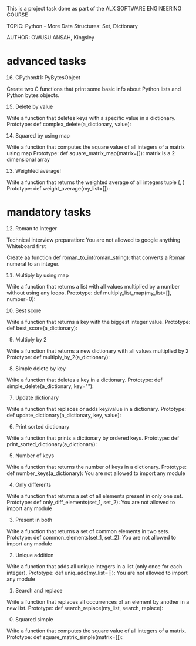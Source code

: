 This is a project task done as part of the ALX SOFTWARE ENGINEERING COURSE

TOPIC: Python - More Data Structures: Set, Dictionary

AUTHOR: OWUSU ANSAH, Kingsley

# advanced tasks

16. CPython#1: PyBytesObject

Create two C functions that print some basic info about Python lists and Python bytes objects.

15. Delete by value

Write a function that deletes keys with a specific value in a dictionary.
Prototype: def complex_delete(a_dictionary, value):

14. Squared by using map

Write a function that computes the square value of all integers of a matrix using map
Prototype: def square_matrix_map(matrix=[]):
matrix is a 2 dimensional array

13. Weighted average!

Write a function that returns the weighted average of all integers tuple (<score>, <weight>)
Prototype: def weight_average(my_list=[]):

# mandatory tasks

12. Roman to Integer

Technical interview preparation:
You are not allowed to google anything
Whiteboard first

Create aa function def roman_to_int(roman_string): that converts a Roman numeral to an integer.

11. Multiply by using map

Write a function that returns a list with all values multiplied by a number without using any loops.
Prototype: def multiply_list_map(my_list=[], number=0):

10. Best score

Write a function that returns a key with the biggest integer value.
Prototype: def best_score(a_dictionary):

9. Multiply by 2

Write a function that returns a new dictionary with all values multiplied by 2
Prototype: def multiply_by_2(a_dictionary):

8. Simple delete by key

Write a function that deletes a key in a dictionary.
Prototype: def simple_delete(a_dictionary, key=""):

7. Update dictionary

Write a function that replaces or adds key/value in a dictionary.
Prototype: def update_dictionary(a_dictionary, key, value):

6. Print sorted dictionary

Write a function that prints a dictionary by ordered keys.
Prototype: def print_sorted_dictionary(a_dictionary):

5. Number of keys

Write a function that returns the number of keys in a dictionary.
Prototype: def number_keys(a_dictionary):
You are not allowed to import any module

4. Only differents

Write a function that returns a set of all elements present in only one set.
Prototype: def only_diff_elements(set_1, set_2):
You are not allowed to import any module

3. Present in both

Write a function that returns a set of common elements in two sets.
Prototype: def common_elements(set_1, set_2):
You are not allowed to import any module

2. Unique addition

Write a function that adds all unique integers in a list (only once for each integer).
Prototype: def uniq_add(my_list=[]):
You are not allowed to import any module

1. Search and replace

Write a function that replaces all occurrences of an element by another in a new list.
Prototype: def search_replace(my_list, search, replace):

0. Squared simple

Write a function that computes the square value of all integers of a matrix.
Prototype: def square_matrix_simple(matrix=[]):
